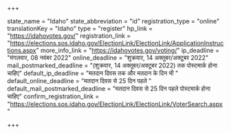 +++

state_name = "Idaho"
state_abbreviation = "id"
registration_type = "online"
translationKey = "Idaho"
type = "register"
hp_link = "https://idahovotes.gov/"
registration_link = "https://elections.sos.idaho.gov/ElectionLink/ElectionLink/ApplicationInstructions.aspx"
more_info_link = "https://idahovotes.gov/voting/"
ip_deadline = "मंगलवार, 08 नवंबर 2022"
online_deadline = "शुक्रवार, 14 अक्तूबर/अक्टूबर 2022"
mail_postmarked_deadline = "(शुक्रवार, 14 अक्तूबर/अक्टूबर 2022) तक पोस्टमार्क होना चाहिए"
default_ip_deadline = "मतदान दिवस तक और मतदान के दिन भी "
default_online_deadline = "मतदान दिवस से 25 दिन पहले "
default_mail_postmarked_deadline = "मतदान दिवस से 25 दिन पहले पोस्टमार्क होना चाहिए"
confirm_registration_link = "https://elections.sos.idaho.gov/ElectionLink/ElectionLink/VoterSearch.aspx"

+++
